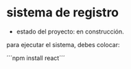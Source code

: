 <h1>sistema de registro</h1>

- estado del proyecto: en construcción.

para ejecutar el sistema, debes colocar:

´´´npm install react´´´
